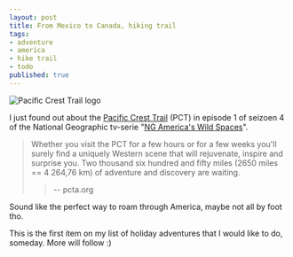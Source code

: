 ```yaml
---
layout: post
title: From Mexico to Canada, hiking trail
tags:
- adventure
- america
- hike trail
- todo
published: true
---
```

![Pacific Crest Trail logo](http://ikoodi.nl/wp-content/uploads/2010/07/PCT.jpg "Pacific Crest Trail") 

I just found out about the [Pacific Crest Trail](http://www.pcta.org/about_trail/overview.asp) (PCT) in episode 1 of seizoen 4 of the National Geographic tv-serie "[NG America's Wild Spaces](http://channel.nationalgeographic.com/series/americas-wild-spaces/ "America's Wild Spaces")".

> Whether you visit the PCT for a few hours or for a few weeks you'll surely find a uniquely Western scene that  will rejuvenate, inspire and surprise you. Two thousand six hundred and fifty miles (2650 miles == 4 264,76 km) of adventure and discovery are waiting.
> > -- pcta.org

Sound like the perfect way to roam through America, maybe not all by foot tho.

This is the first item on my list of holiday adventures that I would like to do, someday.
More will follow :)
